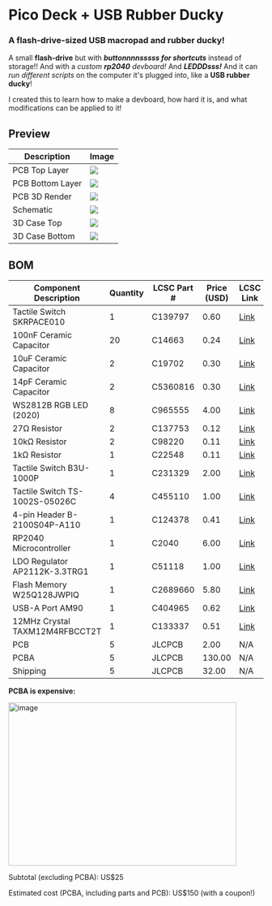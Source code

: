 # Pico Deck + USB Rubber Ducky 

### **A flash-drive-sized USB macropad and rubber ducky!**  

A small **flash-drive** but with *__buttonnnnsssss for shortcuts__* instead of storage!! And with a _custom **rp2040** devboard!_
And _**LEDDDsss!**_
And it can _run different scripts_ on the computer it's plugged into, like a **USB rubber ducky**!

I created this to learn how to make a devboard, how hard it is, and what modifications can be applied to it!

## Preview

| Description           | Image                                                                                                                                  |
|-----------------------|----------------------------------------------------------------------------------------------------------------------------------------|
| PCB Top Layer         | ![](https://github.com/user-attachments/assets/773044ff-69c9-4aab-93c3-642981f49cec)                                                  |
| PCB Bottom Layer      | ![](https://github.com/user-attachments/assets/c9127008-7c07-4917-80c3-e31240565601)                                                  |
| PCB 3D Render         | ![](https://github.com/user-attachments/assets/d3730a47-ca12-4814-8c4c-6fdc7cbfad7d)                                                  |
| Schematic             | ![](https://github.com/user-attachments/assets/c16c6657-8c1c-4736-9c36-b4b51a29d4b7)                                                  |
| 3D Case Top           | ![](https://github.com/user-attachments/assets/b275727e-d42c-4a0a-9928-67f35f761e7c)                                                  |
| 3D Case Bottom        | ![](https://github.com/user-attachments/assets/619b6c87-6cf4-4fbf-9642-200cebef4399)                                                  |

## BOM

| Component Description              | Quantity | LCSC Part #     | Price (USD) | LCSC Link                                                                                                                        |
|-----------------------------------|----------|-----------------|-------------|----------------------------------------------------------------------------------------------------------------------------------|
| Tactile Switch SKRPACE010         | 1        | C139797         | 0.60        | [Link](https://lcsc.com/product-detail/Tactile-Switches_ALPSALPINE-SKRPACE010_C139797.html?s_z=n_C139797)                        |
| 100nF Ceramic Capacitor           | 20       | C14663          | 0.24        | [Link](https://lcsc.com/product-detail/Multilayer-Ceramic-Capacitors-MLCC-SMD-SMT_YAGEO-CC0603KRX7R9BB104_C14663.html)           |
| 10uF Ceramic Capacitor            | 2        | C19702          | 0.30        | [Link](https://lcsc.com/product-detail/Multilayer-Ceramic-Capacitors-MLCC-SMD-SMT_Samsung-Electro-Mechanics-CL10A106KP8NNNC_C19702.html) |
| 14pF Ceramic Capacitor            | 2        | C5360816        | 0.30        | [Link](https://lcsc.com/product-detail/Multilayer-Ceramic-Capacitors-MLCC-SMD-SMT_CCTC-TCC0603COG140J500CT_C5360816.html)        |
| WS2812B RGB LED (2020)            | 8        | C965555         | 4.00        | [Link](https://lcsc.com/product-detail/RGB-LEDs-Built-in-IC_Worldsemi-WS2812B-2020_C965555.html)                                 |
| 27Ω Resistor                      | 2        | C137753         | 0.12        | [Link](https://lcsc.com/product-detail/Chip-Resistor-Surface-Mount_YAGEO-RC0603FR-0727RL_C137753.html)                          |
| 10kΩ Resistor                     | 2        | C98220          | 0.11        | [Link](https://lcsc.com/product-detail/Chip-Resistor-Surface-Mount_YAGEO-RC0603FR-0710KL_C98220.html)                            |
| 1kΩ Resistor                      | 1        | C22548          | 0.11        | [Link](https://lcsc.com/product-detail/Chip-Resistor-Surface-Mount_YAGEO-RC0603FR-071KL_C22548.html)                             |
| Tactile Switch B3U-1000P          | 1        | C231329         | 2.00        | [Link](https://lcsc.com/product-detail/Tactile-Switches_OMRON-B3U-1000P_C231329.html)                                            |
| Tactile Switch TS-1002S-05026C    | 4        | C455110         | 1.00        | [Link](https://lcsc.com/product-detail/Tactile-Switches_XUNPU-TS-1002S-05026C_C455110.html)                                      |
| 4-pin Header B-2100S04P-A110      | 1        | C124378         | 0.41        | [Link](https://lcsc.com/product-detail/Pin-Headers_Ckmtw-Shenzhen-Cankemeng-B-2100S04P-A110_C124378.html)                        |
| RP2040 Microcontroller            | 1        | C2040           | 6.00        | [Link](https://lcsc.com/product-detail/Microcontrollers-MCU-MPU-SOC_Raspberry-Pi-RP2040_C2040.html)                              |
| LDO Regulator AP2112K-3.3TRG1     | 1        | C51118          | 1.00        | [Link](https://lcsc.com/product-detail/Voltage-Regulators-Linear-Low-Drop-Out-LDO-Regulators_DIODES-AP2112K-3-3TRG1_C51118.html) |
| Flash Memory W25Q128JWPIQ         | 1        | C2689660        | 5.80        | [Link](https://lcsc.com/product-detail/NOR-FLASH_Winbond-W25Q128JWPIQ_C2689660.html)                                             |
| USB-A Port AM90                   | 1        | C404965         | 0.62        | [Link](https://lcsc.com/product-detail/USB-Connectors_SHOU-HAN-AM90_C404965.html)                                                |
| 12MHz Crystal TAXM12M4RFBCCT2T    | 1        | C133337         | 0.51        | [Link](https://lcsc.com/product-detail/Crystals_Yajingxin-TAXM12M4RFBCCT2T_C133337.html)                                         |
| PCB                               | 5        | JLCPCB          | 2.00        | N/A                                         |
| PCBA                              | 5        | JLCPCB          | 130.00      | N/A                                         |
| Shipping                          | 5        | JLCPCB          | 32.00        | N/A                                         |


**PCBA is expensive:**

<img width="450" height="322" alt="image" src="https://github.com/user-attachments/assets/e9a807e3-ea0d-4074-bf27-4773b036660f" />

Subtotal (excluding PCBA): US$25

Estimated cost (PCBA, including parts and PCB): US$150 (with a coupon!)


